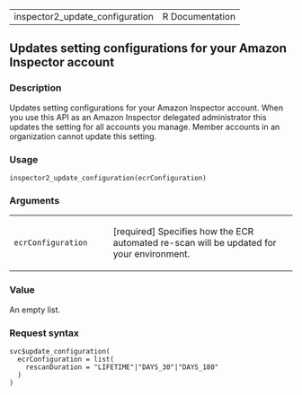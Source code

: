 <table style="width: 100%;">
<tbody>
<tr class="odd">
<td>inspector2_update_configuration</td>
<td style="text-align: right;">R Documentation</td>
</tr>
</tbody>
</table>

## Updates setting configurations for your Amazon Inspector account

### Description

Updates setting configurations for your Amazon Inspector account. When
you use this API as an Amazon Inspector delegated administrator this
updates the setting for all accounts you manage. Member accounts in an
organization cannot update this setting.

### Usage

    inspector2_update_configuration(ecrConfiguration)

### Arguments

<table>
<colgroup>
<col style="width: 35%" />
<col style="width: 65%" />
</colgroup>
<tbody>
<tr class="odd">
<td><code
id="inspector2_update_configuration_:_ecrConfiguration">ecrConfiguration</code></td>
<td><p>[required] Specifies how the ECR automated re-scan will be
updated for your environment.</p></td>
</tr>
</tbody>
</table>

### Value

An empty list.

### Request syntax

    svc$update_configuration(
      ecrConfiguration = list(
        rescanDuration = "LIFETIME"|"DAYS_30"|"DAYS_180"
      )
    )
